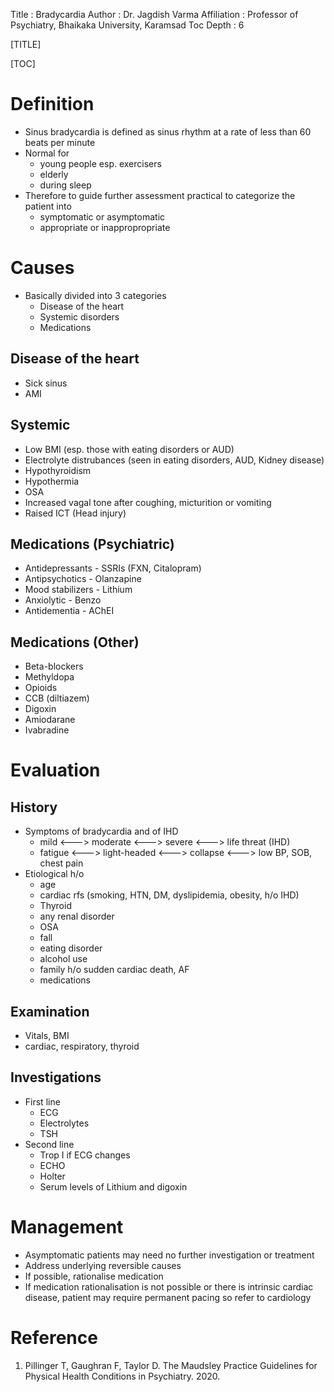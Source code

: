 Title         : Bradycardia
Author        : Dr. Jagdish Varma
Affiliation   : Professor of Psychiatry, Bhaikaka University, Karamsad
Toc Depth     : 6

[TITLE]

[TOC]

# Definition

- Sinus bradycardia is defined as sinus rhythm at a rate of less than 60 beats per minute
- Normal for
  - young people esp. exercisers
  - elderly
  - during sleep
- Therefore to guide further assessment practical to categorize the patient into
  - symptomatic or asymptomatic
  - appropriate or inappropropriate

# Causes
- Basically divided into 3 categories
  - Disease of the heart
  - Systemic disorders
  - Medications

## Disease  of the heart
- Sick sinus
- AMI

## Systemic
- Low BMI (esp. those with eating disorders or AUD)
- Electrolyte distrubances (seen in eating disorders, AUD, Kidney disease)
- Hypothyroidism
- Hypothermia
- OSA
- Increased vagal tone after coughing, micturition or vomiting
- Raised ICT (Head injury)

## Medications (Psychiatric)
- Antidepressants - SSRIs (FXN, Citalopram)
- Antipsychotics - Olanzapine
- Mood stabilizers - Lithium
- Anxiolytic - Benzo
- Antidementia - AChEI

## Medications (Other)
- Beta-blockers
- Methyldopa
- Opioids
- CCB (diltiazem)
- Digoxin
- Amiodarane
- Ivabradine

# Evaluation

## History
- Symptoms of bradycardia and of IHD
  - mild <---> moderate <---> severe <---> life threat (IHD)
  - fatigue <---> light-headed <---> collapse <---> low BP, SOB, chest pain
- Etiological h/o
  - age
  - cardiac rfs (smoking, HTN, DM, dyslipidemia, obesity, h/o IHD)
  - Thyroid
  - any renal disorder
  - OSA
  - fall
  - eating disorder
  - alcohol use
  - family h/o sudden cardiac death, AF
  - medications

## Examination
- Vitals, BMI
- cardiac, respiratory, thyroid

## Investigations
- First line
  - ECG
  - Electrolytes
  - TSH
- Second line
  - Trop I if ECG changes
  - ECHO
  - Holter
  - Serum levels of Lithium and digoxin

# Management
- Asymptomatic patients may need no further investigation or treatment
- Address underlying reversible causes
- If possible, rationalise medication
- If medication rationalisation is not possible or there is intrinsic cardiac disease, patient may require permanent pacing so refer to cardiology

# Reference
1. Pillinger T, Gaughran F, Taylor D. The Maudsley Practice Guidelines for Physical Health Conditions in Psychiatry. 2020. 
